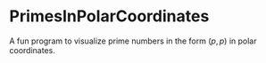 # PrimesInPolarCoordinates
A fun program to visualize prime numbers in the form $(p,p)$ in polar coordinates. 
